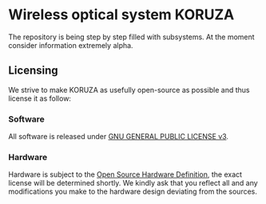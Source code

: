 Wireless optical system KORUZA
======

The repository is being step by step filled with subsystems. At the moment consider information extremely alpha.

## Licensing

We strive to make KORUZA as usefully open-source as possible and thus license it as follow:

### Software
All software is released under [GNU GENERAL PUBLIC LICENSE v3](http://www.gnu.org/licenses/gpl-3.0-standalone.html).

### Hardware
Hardware is subject to the [Open Source Hardware Definition](http://www.oshwa.org/definition/), the exact license will be determined shortly. We kindly ask that you reflect all and any modifications you make to the hardware design deviating from the sources.


